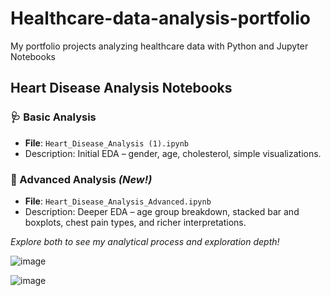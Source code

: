 # Healthcare-data-analysis-portfolio
 My portfolio projects analyzing healthcare data with Python and Jupyter Notebooks
 
## Heart Disease Analysis Notebooks

### 🩺 Basic Analysis
- **File**: `Heart_Disease_Analysis (1).ipynb`
- Description: Initial EDA – gender, age, cholesterol, simple visualizations.

### 🚀 Advanced Analysis *(New!)*
- **File**: `Heart_Disease_Analysis_Advanced.ipynb`
- Description: Deeper EDA – age group breakdown, stacked bar and boxplots, chest pain types, and richer interpretations.

*Explore both to see my analytical process and exploration depth!*

![image](https://github.com/user-attachments/assets/795f7fd2-8b52-4d03-9e87-1c999979a348)

![image](https://github.com/user-attachments/assets/15ac3156-2dc8-4333-96b0-a977e4d11332)



